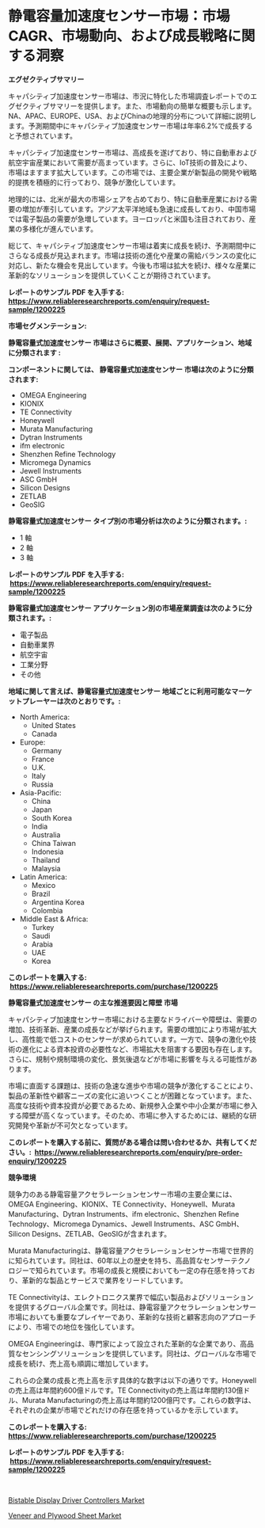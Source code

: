 <p><h1>静電容量加速度センサー市場：市場CAGR、市場動向、および成長戦略に関する洞察</h1></p><p><strong>エグゼクティブサマリー</strong></p>
<p><p>キャパシティブ加速度センサー市場は、市況に特化した市場調査レポートでのエグゼクティブサマリーを提供します。また、市場動向の簡単な概要も示します。NA、APAC、EUROPE、USA、およびChinaの地理的分布について詳細に説明します。予測期間中にキャパシティブ加速度センサー市場は年率6.2%で成長すると予想されています。</p><p>キャパシティブ加速度センサー市場は、高成長を遂げており、特に自動車および航空宇宙産業において需要が高まっています。さらに、IoT技術の普及により、市場はますます拡大しています。この市場では、主要企業が新製品の開発や戦略的提携を積極的に行っており、競争が激化しています。</p><p>地理的には、北米が最大の市場シェアを占めており、特に自動車産業における需要の増加が牽引しています。アジア太平洋地域も急速に成長しており、中国市場では電子製品の需要が急増しています。ヨーロッパと米国も注目されており、産業の多様化が進んでいます。</p><p>総じて、キャパシティブ加速度センサー市場は着実に成長を続け、予測期間中にさらなる成長が見込まれます。市場は技術の進化や産業の需給バランスの変化に対応し、新たな機会を見出しています。今後も市場は拡大を続け、様々な産業に革新的なソリューションを提供していくことが期待されています。</p></p>
<p><strong>レポートのサンプル PDF を入手する: <a href="https://www.reliableresearchreports.com/enquiry/request-sample/1200225">https://www.reliableresearchreports.com/enquiry/request-sample/1200225</a></strong></p>
<p><strong>市場セグメンテーション:</strong></p>
<p><strong> 静電容量式加速度センサー 市場はさらに概要、展開、アプリケーション、地域に分類されます :</strong></p>
<p><strong>コンポーネントに関しては、 静電容量式加速度センサー 市場は次のように分類されます: &nbsp;</strong></p>
<p><ul><li>OMEGA Engineering</li><li>KIONIX</li><li>TE Con​​nectivity</li><li>Honeywell</li><li>Murata Manufacturing</li><li>Dytran Instruments</li><li>ifm electronic</li><li>Shenzhen Refine Technology</li><li>Micromega Dynamics</li><li>Jewell Instruments</li><li>ASC GmbH</li><li>Silicon Designs</li><li>ZETLAB</li><li>GeoSIG</li></ul></p>
<p><strong> 静電容量式加速度センサー タイプ別の市場分析は次のように分類されます。:</strong></p>
<p><ul><li>1 軸</li><li>2 軸</li><li>3 軸</li></ul></p>
<p><strong>レポートのサンプル PDF を入手する: &nbsp;<a href="https://www.reliableresearchreports.com/enquiry/request-sample/1200225">https://www.reliableresearchreports.com/enquiry/request-sample/1200225</a></strong></p>
<p><strong> 静電容量式加速度センサー アプリケーション別の市場産業調査は次のように分類されます。:</strong></p>
<p><ul><li>電子製品</li><li>自動車業界</li><li>航空宇宙</li><li>工業分野</li><li>その他</li></ul></p>
<p><strong>地域に関して言えば、静電容量式加速度センサー 地域ごとに利用可能なマーケットプレーヤーは次のとおりです。:</strong></p>
<p><ul>
    <li>
        North America:
        <ul>
            <li>United States</li>
            <li>Canada</li>
        </ul>
    </li>
    <li>
        Europe:
        <ul>
            <li>Germany</li>
            <li>France</li>
            <li>U.K.</li>
            <li>Italy</li>
            <li>Russia</li>
        </ul>
    </li>
    <li>
        Asia-Pacific:
        <ul>
            <li>China</li>
            <li>Japan</li>
            <li>South Korea</li>
            <li>India</li>
            <li>Australia</li>
            <li>China Taiwan</li>
            <li>Indonesia</li>
            <li>Thailand</li>
            <li>Malaysia</li>
        </ul>
    </li>
    <li>
        Latin America:
        <ul>
            <li>Mexico</li>
            <li>Brazil</li>
            <li>Argentina Korea</li>
            <li>Colombia</li>
        </ul>
    </li>
    <li>
        Middle East & Africa:
        <ul>
            <li>Turkey</li>
            <li>Saudi</li>
            <li>Arabia</li>
            <li>UAE</li>
            <li>Korea</li>
        </ul>
    </li>
    </ul></p>
<p><strong>このレポートを購入する: &nbsp;<a href="https://www.reliableresearchreports.com/purchase/1200225">https://www.reliableresearchreports.com/purchase/1200225</a></strong></p>
<p><strong>静電容量式加速度センサー の主な推進要因と障壁 市場</strong></p>
<p><p>キャパシティブ加速度センサー市場における主要なドライバーや障壁は、需要の増加、技術革新、産業の成長などが挙げられます。需要の増加により市場が拡大し、高性能で低コストのセンサーが求められています。一方で、競争の激化や技術の進化による資本投資の必要性など、市場拡大を阻害する要因も存在します。さらに、規制や規制環境の変化、景気後退などが市場に影響を与える可能性があります。</p><p>市場に直面する課題は、技術の急速な進歩や市場の競争が激化することにより、製品の革新性や顧客ニーズの変化に追いつくことが困難となっています。また、高度な技術や資本投資が必要であるため、新規参入企業や中小企業が市場に参入する障壁が高くなっています。そのため、市場に参入するためには、継続的な研究開発や革新が不可欠となっています。</p></p>
<p><strong>このレポートを購入する前に、質問がある場合は問い合わせるか、共有してください。:&nbsp; <a href="https://www.reliableresearchreports.com/enquiry/pre-order-enquiry/1200225">https://www.reliableresearchreports.com/enquiry/pre-order-enquiry/1200225</a></strong></p>
<p><strong>競争環境</strong></p>
<p><p>競争力のある静電容量アクセラレーションセンサー市場の主要企業には、OMEGA Engineering、KIONIX、TE Connectivity、Honeywell、Murata Manufacturing、Dytran Instruments、ifm electronic、Shenzhen Refine Technology、Micromega Dynamics、Jewell Instruments、ASC GmbH、Silicon Designs、ZETLAB、GeoSIGが含まれます。</p><p>Murata Manufacturingは、静電容量アクセラレーションセンサー市場で世界的に知られています。同社は、60年以上の歴史を持ち、高品質なセンサーテクノロジーで知られています。市場の成長と規模においても一定の存在感を持っており、革新的な製品とサービスで業界をリードしています。</p><p>TE Connectivityは、エレクトロニクス業界で幅広い製品およびソリューションを提供するグローバル企業です。同社は、静電容量アクセラレーションセンサー市場においても重要なプレイヤーであり、革新的な技術と顧客志向のアプローチにより、市場での地位を強化しています。</p><p>OMEGA Engineeringは、専門家によって設立された革新的な企業であり、高品質なセンシングソリューションを提供しています。同社は、グローバルな市場で成長を続け、売上高も順調に増加しています。</p><p>これらの企業の成長と売上高を示す具体的な数字は以下の通りです。Honeywellの売上高は年間約600億ドルです。TE Connectivityの売上高は年間約130億ドル、Murata Manufacturingの売上高は年間約1200億円です。これらの数字は、それぞれの企業が市場でどれだけの存在感を持っているかを示しています。</p></p>
<p><strong>このレポートを購入する: &nbsp; <a href="https://www.reliableresearchreports.com/purchase/1200225">https://www.reliableresearchreports.com/purchase/1200225</a></strong></p>
<p><strong>レポートのサンプル PDF を入手する: &nbsp;<a href="https://www.reliableresearchreports.com/enquiry/request-sample/1200225">https://www.reliableresearchreports.com/enquiry/request-sample/1200225</a></strong><strong></strong></p>
<p>&nbsp;</p>
<p><p><a href="https://summer-dogwood-3e9.notion.site/Decoding-the-Bistable-Display-Driver-Controllers-Market-A-Deep-Dive-into-the-Latest-Market-Trends--c3f1233bcc174777a418131661daf9e8">Bistable Display Driver Controllers Market</a></p><p><a href="https://github.com/Sherrillcrooksxa8i18ucf2m/Market-Research-Report-List-1/blob/main/veneer-and-plywood-sheet-market.md">Veneer and Plywood Sheet Market</a></p></p>